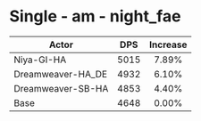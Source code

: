 # Single - am - night_fae
| Actor | DPS | Increase |
|---|:---:|:---:|
|Niya-GI-HA|5015|7.89%|
|Dreamweaver-HA_DE|4932|6.10%|
|Dreamweaver-SB-HA|4853|4.40%|
|Base|4648|0.00%|
